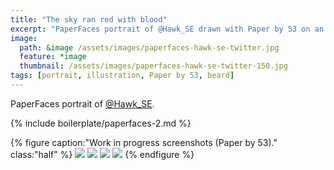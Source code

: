 ```yaml
---
title: "The sky ran red with blood"
excerpt: "PaperFaces portrait of @Hawk_SE drawn with Paper by 53 on an iPad."
image: 
  path: &image /assets/images/paperfaces-hawk-se-twitter.jpg 
  feature: *image
  thumbnail: /assets/images/paperfaces-hawk-se-twitter-150.jpg
tags: [portrait, illustration, Paper by 53, beard]
---
```


PaperFaces portrait of <a href="https://twitter.com/Hawk_SE">@Hawk_SE</a>.

{% include boilerplate/paperfaces-2.md %}

{% figure caption:"Work in progress screenshots (Paper by 53)." class:"half" %}
[![](/assets/images/paperfaces-hawk-se-process-1-600.jpg)](/assets/images/paperfaces-hawk-se-process-1-lg.jpg)
[![](/assets/images/paperfaces-hawk-se-process-2-600.jpg)](/assets/images/paperfaces-hawk-se-process-2-lg.jpg)
[![](/assets/images/paperfaces-hawk-se-process-3-600.jpg)](/assets/images/paperfaces-hawk-se-process-3-lg.jpg)
[![](/assets/images/paperfaces-hawk-se-process-4-600.jpg)](/assets/images/paperfaces-hawk-se-process-4-lg.jpg)
{% endfigure %}
